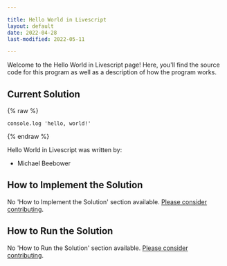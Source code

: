 ```yaml
---

title: Hello World in Livescript
layout: default
date: 2022-04-28
last-modified: 2022-05-11

---
```


Welcome to the Hello World in Livescript page! Here, you'll find the source code for this program as well as a description of how the program works.

## Current Solution

{% raw %}

```livescript
console.log 'hello, world!'
```

{% endraw %}

Hello World in Livescript was written by:

- Michael Beebower

## How to Implement the Solution

No 'How to Implement the Solution' section available. [Please consider contributing](https://github.com/TheRenegadeCoder/sample-programs-website).

## How to Run the Solution

No 'How to Run the Solution' section available. [Please consider contributing](https://github.com/TheRenegadeCoder/sample-programs-website).